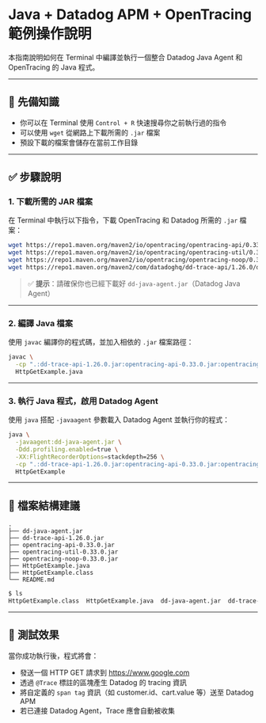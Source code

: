 
# Java + Datadog APM + OpenTracing 範例操作說明

本指南說明如何在 Terminal 中編譯並執行一個整合 Datadog Java Agent 和 OpenTracing 的 Java 程式。

---

## 📌 先備知識

- 你可以在 Terminal 使用 `Control + R` 快速搜尋你之前執行過的指令
- 可以使用 `wget` 從網路上下載所需的 `.jar` 檔案
- 預設下載的檔案會儲存在當前工作目錄

---

## ✅ 步驟說明

### 1. 下載所需的 JAR 檔案

在 Terminal 中執行以下指令，下載 OpenTracing 和 Datadog 所需的 `.jar` 檔案：

```bash
wget https://repo1.maven.org/maven2/io/opentracing/opentracing-api/0.33.0/opentracing-api-0.33.0.jar
wget https://repo1.maven.org/maven2/io/opentracing/opentracing-util/0.33.0/opentracing-util-0.33.0.jar
wget https://repo1.maven.org/maven2/io/opentracing/opentracing-noop/0.33.0/opentracing-noop-0.33.0.jar
wget https://repo1.maven.org/maven2/com/datadoghq/dd-trace-api/1.26.0/dd-trace-api-1.26.0.jar
```

> ✅ **提示**：請確保你也已經下載好 `dd-java-agent.jar`（Datadog Java Agent）

---

### 2. 編譯 Java 檔案

使用 `javac` 編譯你的程式碼，並加入相依的 `.jar` 檔案路徑：

```bash
javac \
  -cp ".:dd-trace-api-1.26.0.jar:opentracing-api-0.33.0.jar:opentracing-util-0.33.0.jar:opentracing-noop-0.33.0.jar" \
  HttpGetExample.java
```

---

### 3. 執行 Java 程式，啟用 Datadog Agent

使用 `java` 搭配 `-javaagent` 參數載入 Datadog Agent 並執行你的程式：

```bash
java \
  -javaagent:dd-java-agent.jar \
  -Ddd.profiling.enabled=true \
  -XX:FlightRecorderOptions=stackdepth=256 \
  -cp ".:dd-trace-api-1.26.0.jar:opentracing-api-0.33.0.jar:opentracing-util-0.33.0.jar:opentracing-noop-0.33.0.jar" \
  HttpGetExample
```

---

## 📂 檔案結構建議

```plaintext
.
├── dd-java-agent.jar
├── dd-trace-api-1.26.0.jar
├── opentracing-api-0.33.0.jar
├── opentracing-util-0.33.0.jar
├── opentracing-noop-0.33.0.jar
├── HttpGetExample.java
├── HttpGetExample.class
└── README.md
```

```bash
$ ls
HttpGetExample.class  HttpGetExample.java  dd-java-agent.jar  dd-trace-api-1.26.0.jar  ddagent-install.log  opentracing-api-0.33.0.jar  opentracing-noop-0.33.0.jar  opentracing-util-0.33.0.jar
```

---

## 🧪 測試效果

當你成功執行後，程式將會：

- 發送一個 HTTP GET 請求到 https://www.google.com
- 透過 `@Trace` 標註的區塊產生 Datadog 的 tracing 資訊
- 將自定義的 `span tag` 資訊（如 customer.id、cart.value 等）送至 Datadog APM
- 若已連接 Datadog Agent，Trace 應會自動被收集


